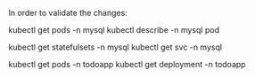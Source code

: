 In order to validate the changes:

kubectl get pods -n mysql
kubectl describe -n mysql pod <pod-name>

kubectl get statefulsets -n mysql
kubectl get svc -n mysql

kubectl get pods -n todoapp
kubectl get deployment -n todoapp

